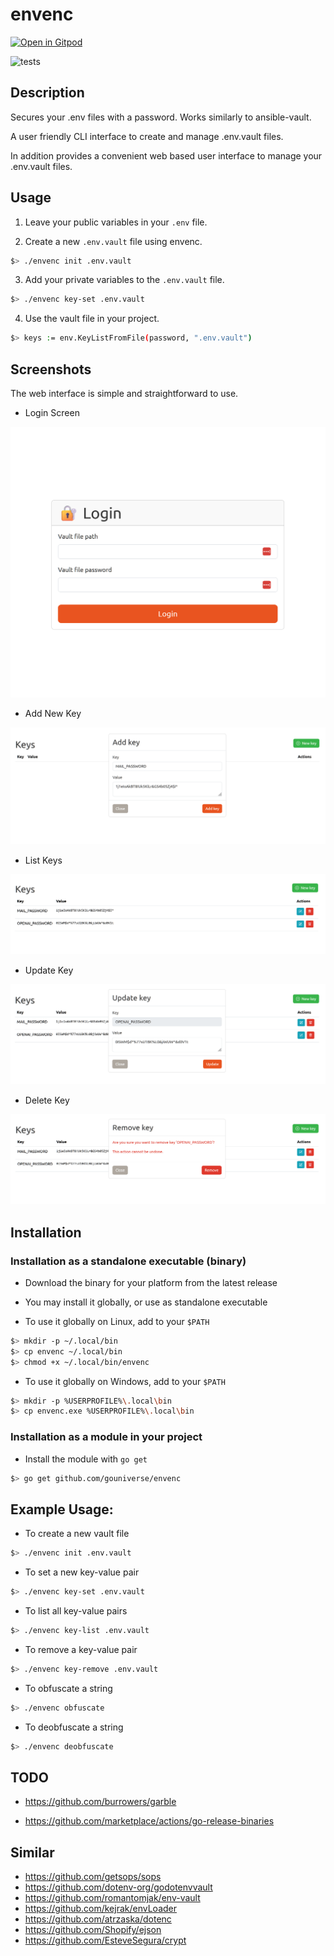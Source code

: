 # envenc 

<a href="https://gitpod.io/#https://github.com/gouniverse/envenc" style="float:right:"><img src="https://gitpod.io/button/open-in-gitpod.svg" alt="Open in Gitpod" loading="lazy"></a>

![tests](https://github.com/gouniverse/envenc/workflows/tests/badge.svg)

## Description

Secures your .env files with a password. Works similarly to ansible-vault.

A user friendly CLI interface to create and manage .env.vault files.

In addition provides a convenient web based user interface to manage your .env.vault files.

## Usage

1. Leave your public variables in your `.env` file.

2. Create a new `.env.vault` file using envenc.

```bash
$> ./envenc init .env.vault
```

3. Add your private variables to the `.env.vault` file.

```bash
$> ./envenc key-set .env.vault
```

4. Use the vault file in your project.

```bash
$> keys := env.KeyListFromFile(password, ".env.vault")
```

## Screenshots

The web interface is simple and straightforward to use.

- Login Screen

![screenshot](./screenshots/screenshot-1.png)

- Add New Key

![screenshot](./screenshots/screenshot-2.png)

- List Keys

![screenshot](./screenshots/screenshot-3.png)

- Update Key

![screenshot](./screenshots/screenshot-4.png)

- Delete Key

![screenshot](./screenshots/screenshot-5.png)

## Installation

### Installation as a standalone executable (binary)

- Download the binary for your platform from the latest release

- You may install it globally, or use as standalone executable

- To use it globally on Linux, add to your `$PATH`

```bash
$> mkdir -p ~/.local/bin
$> cp envenc ~/.local/bin
$> chmod +x ~/.local/bin/envenc
```

- To use it globally on Windows, add to your `$PATH`

```bash
$> mkdir -p %USERPROFILE%\.local\bin
$> cp envenc.exe %USERPROFILE%\.local\bin
```

### Installation as a module in your project

- Install the module with `go get`

```bash
$> go get github.com/gouniverse/envenc
```


## Example Usage:

- To create a new vault file

```bash
$> ./envenc init .env.vault
```

- To set a new key-value pair

```bash
$> ./envenc key-set .env.vault
```

- To list all key-value pairs
```bash
$> ./envenc key-list .env.vault
```

- To remove a key-value pair
```bash
$> ./envenc key-remove .env.vault
```

- To obfuscate a string
```bash
$> ./envenc obfuscate
```

- To deobfuscate a string
```bash
$> ./envenc deobfuscate
```


## TODO

- https://github.com/burrowers/garble

- https://github.com/marketplace/actions/go-release-binaries

## Similar

- https://github.com/getsops/sops
- https://github.com/dotenv-org/godotenvvault
- https://github.com/romantomjak/env-vault
- https://github.com/kejrak/envLoader
- https://github.com/atrzaska/dotenc
- https://github.com/Shopify/ejson
- https://github.com/EsteveSegura/crypt
